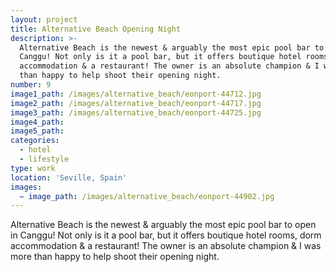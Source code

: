 ```yaml
---
layout: project
title: Alternative Beach Opening Night
description: >-
  Alternative Beach is the newest & arguably the most epic pool bar to open in
  Canggu! Not only is it a pool bar, but it offers boutique hotel rooms, dorm
  accommodation & a restaurant! The owner is an absolute champion & I was more
  than happy to help shoot their opening night.
number: 9
image1_path: /images/alternative_beach/eonport-44712.jpg
image2_path: /images/alternative_beach/eonport-44717.jpg
image3_path: /images/alternative_beach/eonport-44725.jpg
image4_path:
image5_path:
categories:
  - hotel
  - lifestyle
type: work
location: 'Seville, Spain'
images:
  − image_path: /images/alternative_beach/eonport-44902.jpg
---
```


Alternative Beach is the newest & arguably the most epic pool bar to open in Canggu! Not only is it a pool bar, but it offers boutique hotel rooms, dorm accommodation & a restaurant! The owner is an absolute champion & I was more than happy to help shoot their opening night.